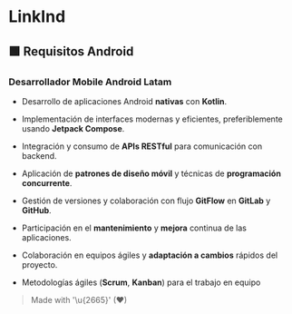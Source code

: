 # LinkInd

## 🟩 Requisitos Android

### Desarrollador Mobile Android Latam

- Desarrollo de aplicaciones Android **nativas** con **Kotlin**.

- Implementación de interfaces modernas y eficientes, preferiblemente usando **Jetpack Compose**.
- Integración y consumo de **APIs RESTful** para comunicación con backend.
- Aplicación de **patrones de diseño móvil** y técnicas de **programación concurrente**.
- Gestión de versiones y colaboración con flujo **GitFlow** en **GitLab** y **GitHub**.
- Participación en el **mantenimiento** y **mejora** continua de las aplicaciones.
- Colaboración en equipos ágiles y **adaptación a cambios** rápidos del proyecto.
- Metodologías ágiles (**Scrum**, **Kanban**) para el trabajo en equipo

> Made with '\u{2665}' (♥)

